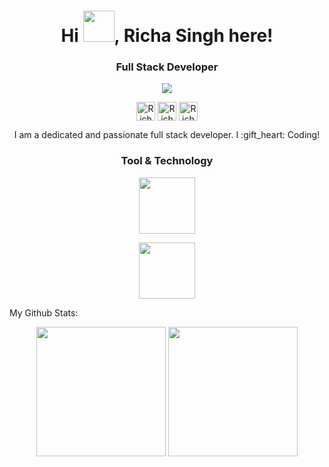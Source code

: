 
<h1 align="center">Hi <span><img width="50px" height="50px" src="https://media1.giphy.com/media/PjgnBBmpk2iwhv1IO6/200w.webp?cid=ecf05e47zcb0thagktxj6xoag3zisvcm92z1mgwr8hirvmcj&rid=200w.webp" /></span>, Richa Singh here!</h1>

<h3 align="center">Full Stack Developer</h3>
  
 <p align="center">
  <img src=https://i.pinimg.com/originals/34/fb/b9/34fbb9aa7bfeb8df98412067d64c2029.gif >
 </p> 
  
<p align="center">
<a href=https://richa-24.github.io/Richa_Singh_Portfolio/ target="_blank"><img align="center" height="30px" width="30px" src=https://cdn.jsdelivr.net/npm/simple-icons@3.0.1/icons/dev-dot-to.svg alt="Richa Singh" height="20" width="20" /></a>
<a href=https://twitter.com/Richa_0724 target="_blank"><img align="center" height="30px" width="30px" src=https://cdn.jsdelivr.net/npm/simple-icons@3.0.1/icons/twitter.svg alt=" Richa Singh" height="20" width="20" /></a>
<a href=https://www.linkedin.com/in/richa-singh-227286190 target="_blank"><img align="center" height="30px" width="30px" src=https://cdn.jsdelivr.net/npm/simple-icons@3.0.1/icons/linkedin.svg alt="Richa Singh" height="20" width="20" /></a>
</p>

<p align="center">
  I am a dedicated and passionate full stack developer. I :gift_heart: Coding!
</p>
  
<h3 align="center">Tool & Technology</h3> 
 <p align="center">
  <img height="90px" src=https://user-images.githubusercontent.com/59872807/89734383-7827e580-da79-11ea-9840-299bc8b32335.jpg >
 </p> 
  <p  align="center">
    <img height="90px" src=https://user-images.githubusercontent.com/59872807/89734655-0bade600-da7b-11ea-91e3-a38a9d86eb25.jpg>
  </p>
  
  My Github Stats: 
  <p align='center'>
  <img src="https://github-readme-stats.vercel.app/api?username=Richa-24&theme=dark&show_icons=true&count_private=true" height="207px" /> 
  <img src="https://github-readme-stats.vercel.app/api/top-langs/?username=Richa-24&theme=dark" height="207px" />

</P>


<!--
**Richa-24/Richa-24** is a ✨ _special_ ✨ repository because its `README.md` (this file) appears on your GitHub profile.


Here are some ideas to get you started:

- 🔭 I’m currently working on ...
- 🌱 I’m currently learning ...
- 👯 I’m looking to collaborate on ...
- 🤔 I’m looking for help with ...
- 💬 Ask me about ...
- 📫 How to reach me: ...
- 😄 Pronouns: ...
- ⚡ Fun fact: ...
-->
